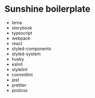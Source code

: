 # Sunshine boilerplate

- lerna
- storybook
- typescript
- webpack
- react
- styled-components
- styled-system
- husky
- eslint
- stylelint
- commitlint
- jest
- prettier
- postcss
